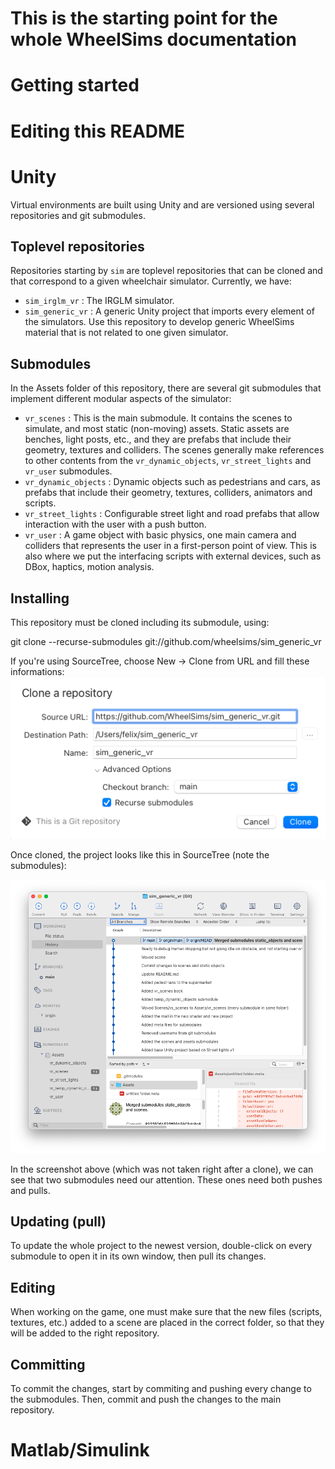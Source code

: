 # This is the starting point for the whole WheelSims documentation
# Getting started
# Editing this README
# Unity

Virtual environments are built using Unity and are versioned using several repositories and git submodules.
## Toplevel repositories

Repositories starting by `sim` are toplevel repositories that can be cloned and that correspond to a given wheelchair simulator. Currently, we have:

- `sim_irglm_vr` : The IRGLM simulator.
- `sim_generic_vr` : A generic Unity project that imports every element of the simulators. Use this repository to develop generic WheelSims material that is not related to one given simulator.

## Submodules

In the Assets folder of this repository, there are several git submodules that implement different modular aspects of the simulator:

- `vr_scenes` : This is the main submodule. It contains the scenes to simulate, and most static (non-moving) assets. Static assets are benches, light posts, etc., and they are prefabs that include their geometry, textures and colliders. The scenes generally make references to other contents from the `vr_dynamic_objects`, `vr_street_lights` and `vr_user` submodules.
- `vr_dynamic_objects` : Dynamic objects such as pedestrians and cars, as prefabs that include their geometry, textures, colliders, animators and scripts.
- `vr_street_lights` : Configurable street light and road prefabs that allow interaction with the user with a push button.
- `vr_user` : A game object with basic physics, one main camera and colliders that represents the user in a first-person point of view. This is also where we put the interfacing scripts with external devices, such as DBox, haptics, motion analysis.

## Installing

This repository must be cloned including its submodule, using:

git clone --recurse-submodules git://github.com/wheelsims/sim_generic_vr

If you're using SourceTree, choose New → Clone from URL and fill these informations:
![](attachments/clip_image001.png)

Once cloned, the project looks like this in SourceTree (note the submodules):

![](attachments/clip_image002.png)


In the screenshot above (which was not taken right after a clone), we can see that two submodules need our attention. These ones need both pushes and pulls.

## Updating (pull)

To update the whole project to the newest version, double-click on every submodule to open it in its own window, then pull its changes.

## Editing

When working on the game, one must make sure that the new files (scripts, textures, etc.) added to a scene are placed in the correct folder, so that they will be added to the right repository.

## Committing

To commit the changes, start by commiting and pushing every change to the submodules. Then, commit and push the changes to the main repository.
# Matlab/Simulink
